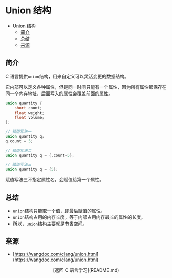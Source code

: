 # Union 结构
- [Union 结构](#union-结构)
  - [简介](#简介)
  - [总结](#总结)
  - [来源](#来源)

## 简介
C 语言提供`union`结构，用来自定义可以灵活变更的数据结构。

它内部可以定义各种属性，但是同一时间只能有一个属性，因为所有属性都保存在同一个内存地址，后面写入的属性会覆盖前面的属性。

```c
union quantity {
    short count;
    float weight;
    float volume;
};

// 赋值写法一
union quantity q;
q.count = 5;

// 赋值写法二
union quantity q = {.count=5};

// 赋值写法三
union quantity q = {5};
```
赋值写法三不指定属性名，会赋值给第一个属性。

## 总结
* `union`结构只能取一个值，即最后赋值的属性。
* `union`结构占用的内存长度，等于内部占用内存最长的属性的长度。
* 所以，`union`结构主要就是节省空间。

## 来源
* [https://wangdoc.com/clang/union.html](https://wangdoc.com/clang/union.html)

<div style="text-align: center;">[返回 C 语言学习](README.md)</div>